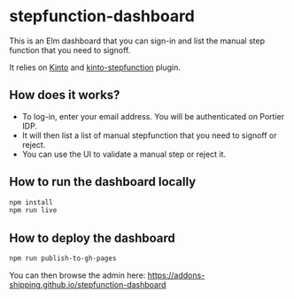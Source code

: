 # stepfunction-dashboard

This is an Elm dashboard that you can sign-in and list the manual step
function that you need to signoff.

It relies on [Kinto](https://kinto.readthedocs.io/) and
[kinto-stepfunction](https://github.com/magopian/kinto-plugin-stepfunction)
plugin.

## How does it works?

- To log-in, enter your email address. You will be authenticated on
  Portier IDP.
- It will then list a list of manual stepfunction that you need to
  signoff or reject.
- You can use the UI to validate a manual step or reject it.

## How to run the dashboard locally

```sh
npm install
npm run live
```

## How to deploy the dashboard

```sh
npm run publish-to-gh-pages
```

You can then browse the admin here:
https://addons-shipping.github.io/stepfunction-dashboard
